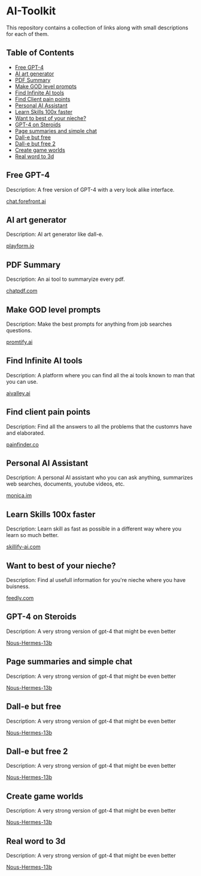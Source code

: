 # AI-Toolkit
This repository contains a collection of links along with small descriptions for each of them.

## Table of Contents

- [Free GPT-4](#Free-GPT-4)
- [AI art generator](#AI-art-generator)
- [PDF Summary](#PDF-Summary)
- [Make GOD level prompts](#Make-GOD-level-prompts)
- [Find Infinite AI tools](#PDF-Summary)
- [Find Client pain points](#Find-client-pain-points)
- [Personal AI Assistant](#Personal-AI-Assistant)
- [Learn Skills 100x faster](#Learn-Skills-100x-faster)
- [Want to best of your nieche?](#Want-to-best-of-your-nieche?)
- [GPT-4 on Steroids](#GPT-4-on-Steroids)
- [Page summaries and simple chat](#Page-summaries-and-simple-chat)
- [Dall-e but free](#Dall-e-but-free)
- [Dall-e but free 2](#Dall-e-but-free-2)
- [Create game worlds](#Create-game-worlds)
- [Real word to 3d](#Real-word-to-3d)

## Free GPT-4

Description: A free version of GPT-4 with a very look alike interface.

[chat.forefront.ai](https://chat.forefront.ai/)

## AI art generator

Description: AI art generator like dall-e.

[playform.io](https://www.playform.io/)

## PDF Summary

Description: An ai tool to summaryize every pdf.

[chatpdf.com](https://www.chatpdf.com/)

## Make GOD level prompts

Description: Make the best prompts for anything from job searches questions.

[promtify.ai](https://www.promtify.ai/)

## Find Infinite AI tools

Description: A platform where you can find all the ai tools known to man that you can use.

[aivalley.ai](https://aivalley.ai/)

## Find client pain points

Description: Find all the answers to all the problems that the customrs have and elaborated.

[painfinder.co](https://www.painfinder.co/)

## Personal AI Assistant

Description: A personal AI assistant who you can ask anything, summarizes web searches, documents, youtube videos, etc.

[monica.im](https://monica.im/)

## Learn Skills 100x faster

Description: Learn skill as fast as possible in a different way where you learn so much better.

[skillify-ai.com](https://www.skillify-ai.com/)

## Want to best of your nieche?

Description: Find al usefull information for you're nieche where you have buisness.

[feedly.com](https://feedly.com/)

## GPT-4 on Steroids

Description: A very strong version of gpt-4 that might be even better

[Nous-Hermes-13b](https://huggingface.co/NousResearch/Nous-Hermes-13b)

## Page summaries and simple chat

Description: A very strong version of gpt-4 that might be even better

[Nous-Hermes-13b](https://www.perplexity.ai/)

## Dall-e but free

Description: A very strong version of gpt-4 that might be even better

[Nous-Hermes-13b](https://leonardo.ai/)

## Dall-e but free 2

Description: A very strong version of gpt-4 that might be even better

[Nous-Hermes-13b](https://playground.ai/)

## Create game worlds

Description: A very strong version of gpt-4 that might be even better

[Nous-Hermes-13b](https://www.blockadelabs.com/)

## Real word to 3d

Description: A very strong version of gpt-4 that might be even better

[Nous-Hermes-13b](https://lumalabs.ai/)

